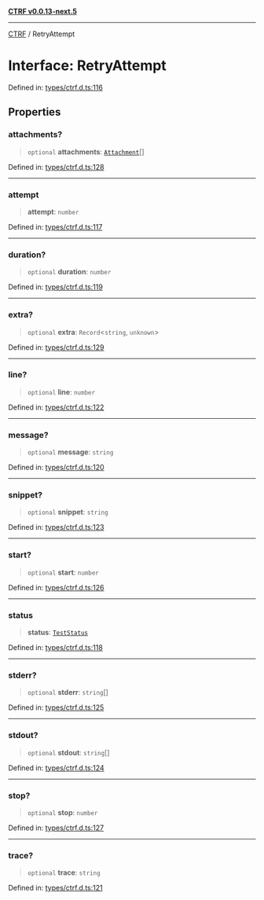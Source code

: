 [**CTRF v0.0.13-next.5**](../README.md)

***

[CTRF](../README.md) / RetryAttempt

# Interface: RetryAttempt

Defined in: [types/ctrf.d.ts:116](https://github.com/ctrf-io/ctrf-core-js/blob/main/types/ctrf.d.ts#L116)

## Properties

### attachments?

> `optional` **attachments**: [`Attachment`](Attachment.md)[]

Defined in: [types/ctrf.d.ts:128](https://github.com/ctrf-io/ctrf-core-js/blob/main/types/ctrf.d.ts#L128)

***

### attempt

> **attempt**: `number`

Defined in: [types/ctrf.d.ts:117](https://github.com/ctrf-io/ctrf-core-js/blob/main/types/ctrf.d.ts#L117)

***

### duration?

> `optional` **duration**: `number`

Defined in: [types/ctrf.d.ts:119](https://github.com/ctrf-io/ctrf-core-js/blob/main/types/ctrf.d.ts#L119)

***

### extra?

> `optional` **extra**: `Record`\<`string`, `unknown`\>

Defined in: [types/ctrf.d.ts:129](https://github.com/ctrf-io/ctrf-core-js/blob/main/types/ctrf.d.ts#L129)

***

### line?

> `optional` **line**: `number`

Defined in: [types/ctrf.d.ts:122](https://github.com/ctrf-io/ctrf-core-js/blob/main/types/ctrf.d.ts#L122)

***

### message?

> `optional` **message**: `string`

Defined in: [types/ctrf.d.ts:120](https://github.com/ctrf-io/ctrf-core-js/blob/main/types/ctrf.d.ts#L120)

***

### snippet?

> `optional` **snippet**: `string`

Defined in: [types/ctrf.d.ts:123](https://github.com/ctrf-io/ctrf-core-js/blob/main/types/ctrf.d.ts#L123)

***

### start?

> `optional` **start**: `number`

Defined in: [types/ctrf.d.ts:126](https://github.com/ctrf-io/ctrf-core-js/blob/main/types/ctrf.d.ts#L126)

***

### status

> **status**: [`TestStatus`](../type-aliases/TestStatus.md)

Defined in: [types/ctrf.d.ts:118](https://github.com/ctrf-io/ctrf-core-js/blob/main/types/ctrf.d.ts#L118)

***

### stderr?

> `optional` **stderr**: `string`[]

Defined in: [types/ctrf.d.ts:125](https://github.com/ctrf-io/ctrf-core-js/blob/main/types/ctrf.d.ts#L125)

***

### stdout?

> `optional` **stdout**: `string`[]

Defined in: [types/ctrf.d.ts:124](https://github.com/ctrf-io/ctrf-core-js/blob/main/types/ctrf.d.ts#L124)

***

### stop?

> `optional` **stop**: `number`

Defined in: [types/ctrf.d.ts:127](https://github.com/ctrf-io/ctrf-core-js/blob/main/types/ctrf.d.ts#L127)

***

### trace?

> `optional` **trace**: `string`

Defined in: [types/ctrf.d.ts:121](https://github.com/ctrf-io/ctrf-core-js/blob/main/types/ctrf.d.ts#L121)
